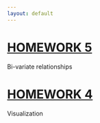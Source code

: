 ```yaml
---
layout: default
---
```




# [HOMEWORK 5](./hw-5.html)
Bi-variate relationships

# [HOMEWORK 4](./Homework-3.html)
Visualization
